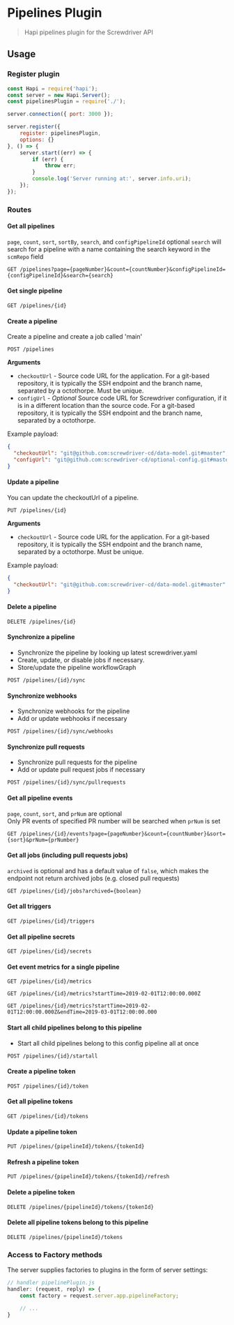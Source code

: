 # Pipelines Plugin
> Hapi pipelines plugin for the Screwdriver API

## Usage

### Register plugin

```javascript
const Hapi = require('hapi');
const server = new Hapi.Server();
const pipelinesPlugin = require('./');

server.connection({ port: 3000 });

server.register({
    register: pipelinesPlugin,
    options: {}
}, () => {
    server.start((err) => {
        if (err) {
            throw err;
        }
        console.log('Server running at:', server.info.uri);
    });
});
```

### Routes

#### Get all pipelines
`page`, `count`, `sort`, `sortBy`, `search`, and `configPipelineId` optional
`search` will search for a pipeline with a name containing the search keyword in the `scmRepo` field

`GET /pipelines?page={pageNumber}&count={countNumber}&configPipelineId={configPipelineId}&search={search}`

#### Get single pipeline

`GET /pipelines/{id}`

#### Create a pipeline
Create a pipeline and create a job called 'main'

`POST /pipelines`

**Arguments**

* `checkoutUrl` - Source code URL for the application. For a git-based repository, it is typically the SSH endpoint and the branch name, separated by a octothorpe. Must be unique.
* `configUrl` - *Optional* Source code URL for Screwdriver configuration, if it is in a different location than the
source code. For a git-based repository, it is typically the SSH endpoint and the branch name, separated by a octothorpe.

Example payload:
```json
{
  "checkoutUrl": "git@github.com:screwdriver-cd/data-model.git#master",
  "configUrl": "git@github.com:screwdriver-cd/optional-config.git#master"
}
```

#### Update a pipeline
You can update the checkoutUrl of a pipeline.

`PUT /pipelines/{id}`

**Arguments**

* `checkoutUrl` - Source code URL for the application. For a git-based repository, it is typically the SSH endpoint and the branch name, separated by a octothorpe. Must be unique.

Example payload:
```json
{
  "checkoutUrl": "git@github.com:screwdriver-cd/data-model.git#master"
}
```

#### Delete a pipeline

`DELETE /pipelines/{id}`

#### Synchronize a pipeline
* Synchronize the pipeline by looking up latest screwdriver.yaml
* Create, update, or disable jobs if necessary.
* Store/update the pipeline workflowGraph

`POST /pipelines/{id}/sync`

#### Synchronize webhooks
* Synchronize webhooks for the pipeline
* Add or update webhooks if necessary

`POST /pipelines/{id}/sync/webhooks`

#### Synchronize pull requests
* Synchronize pull requests for the pipeline
* Add or update pull request jobs if necessary

`POST /pipelines/{id}/sync/pullrequests`

#### Get all pipeline events
`page`, `count`, `sort`, and `prNum` are optional  
Only PR events of specified PR number will be searched when `prNum` is set

`GET /pipelines/{id}/events?page={pageNumber}&count={countNumber}&sort={sort}&prNum={prNumber}`

#### Get all jobs (including pull requests jobs)
`archived` is optional and has a default value of `false`, which makes the endpoint not return archived jobs (e.g. closed pull requests)

`GET /pipelines/{id}/jobs?archived={boolean}`

#### Get all triggers

`GET /pipelines/{id}/triggers`

#### Get all pipeline secrets

`GET /pipelines/{id}/secrets`

#### Get event metrics for a single pipeline
`GET /pipelines/{id}/metrics`

`GET /pipelines/{id}/metrics?startTime=2019-02-01T12:00:00.000Z`

`GET /pipelines/{id}/metrics?startTime=2019-02-01T12:00:00.000Z&endTime=2019-03-01T12:00:00.000`

#### Start all child pipelines belong to this pipeline
* Start all child pipelines belong to this config pipeline all at once

`POST /pipelines/{id}/startall`

#### Create a pipeline token

`POST /pipelines/{id}/token`

#### Get all pipeline tokens

`GET /pipelines/{id}/tokens`

#### Update a pipeline token

`PUT /pipelines/{pipelineId}/tokens/{tokenId}`

#### Refresh a pipeline token

`PUT /pipelines/{pipelineId}/tokens/{tokenId}/refresh`

#### Delete a pipeline token

`DELETE /pipelines/{pipelineId}/tokens/{tokenId}`

#### Delete all pipeline tokens belong to this pipeline

`DELETE /pipelines/{pipelineId}/tokens`

### Access to Factory methods
The server supplies factories to plugins in the form of server settings:

```js
// handler pipelinePlugin.js
handler: (request, reply) => {
    const factory = request.server.app.pipelineFactory;

    // ...
}
```
